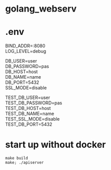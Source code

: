 # golang_webserv
# .env
BIND_ADDR=:8080  
LOG_LEVEL=debug  

DB_USER=user  
DB_PASSWORD=pas  
DB_HOST=host    
DB_NAME=name  
DB_PORT=5432  
SSL_MODE=disable  

TEST_DB_USER=user  
TEST_DB_PASSWORD=pas  
TEST_DB_HOST=host    
TEST_DB_NAME=name  
TEST_SSL_MODE=disable  
TEST_DB_PORT=5432  

# start up without docker
`make build`  
`make; ./apiserver`
